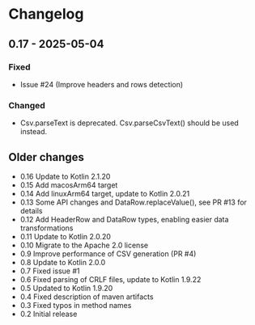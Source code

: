 # Changelog

## 0.17 - 2025-05-04
### Fixed
- Issue #24 (Improve headers and rows detection)

### Changed
- Csv.parseText is deprecated. Csv.parseCsvText() should be used instead.

## Older changes

- 0.16 Update to Kotlin 2.1.20
- 0.15 Add macosArm64 target
- 0.14 Add linuxArm64 target, update to Kotlin 2.0.21
- 0.13 Some API changes and DataRow.replaceValue(), see PR #13 for details
- 0.12 Add HeaderRow and DataRow types, enabling easier data transformations
- 0.11 Update to Kotlin 2.0.20
- 0.10 Migrate to the Apache 2.0 license
- 0.9 Improve performance of CSV generation (PR #4)
- 0.8 Update to Kotlin 2.0.0
- 0.7 Fixed issue #1
- 0.6 Fixed parsing of CRLF files, update to Kotlin 1.9.22
- 0.5 Updated to Kotlin 1.9.20
- 0.4 Fixed description of maven artifacts
- 0.3 Fixed typos in method names
- 0.2 Initial release
